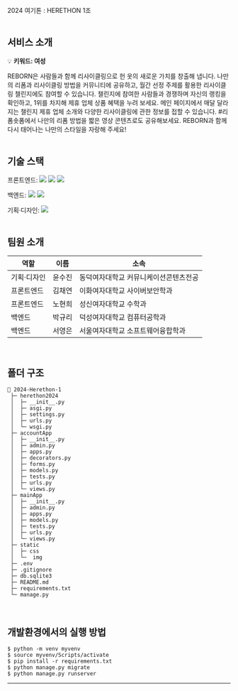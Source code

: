 2024 여기톤 : HERETHON 1조
</br></br>


## 서비스 소개

💡 **키워드: 여성**

  REBORN은 사람들과 함께 리사이클링으로 헌 옷의 새로운 가치를 창출해 냅니다. 나만의 리폼과 리사이클링 방법을 커뮤니티에 공유하고, 월간 선정 주제를 활용한 리사이클링 챌린지에도 참여할 수 있습니다. 챌린지에 참여한 사람들과 경쟁하며 자신의 랭킹을 확인하고, 1위를 차지해 제휴 업체 상품 혜택을 누려 보세요. 메인 페이지에서 매달 달라지는 챌린지 제휴 업체 소개와 다양한 리사이클링에 관한 정보를 접할 수 있습니다. #리폼숏폼에서 나만의 리폼 방법을 짧은 영상 콘텐츠로도 공유해보세요. REBORN과 함께 다시 태어나는 나만의 스타일을 자랑해 주세요!
</br></br>

## 기술 스택
  <span>프론트엔드: </span> <img src="https://img.shields.io/badge/html-E34F26?style=for-the-badge&logo=html5&logoColor=white"> <img src="https://img.shields.io/badge/css-1572B6?style=for-the-badge&logo=css3&logoColor=white"> <img src="https://img.shields.io/badge/javascript-F7DF1E?style=for-the-badge&logo=javascript&logoColor=black">

  <span>백엔드: </span><img src="https://img.shields.io/badge/python-3776AB?style=for-the-badge&logo=python&logoColor=white"> <img src="https://img.shields.io/badge/django-092E20?style=for-the-badge&logo=Django&logoColor=white">

  <span>기획·디자인: </span> <img src="https://img.shields.io/badge/figma-F24E1E?style=for-the-badge&logo=figma&logoColor=white">
</br></br>

## 팀원 소개

| 역할 | 이름 | 소속 |
| --- | --- | --- |
| 기획·디자인 | 윤수진 | 동덕여자대학교 커뮤니케이션콘텐츠전공 |
| 프론트엔드 | 김채연 | 이화여자대학교 사이버보안학과 |
| 프론트엔드 | 노현희 | 성신여자대학교 수학과 |
| 백엔드 | 박규리 | 덕성여자대학교 컴퓨터공학과 |
| 백엔드 | 서영은 | 서울여자대학교 소프트웨어융합학과 |

</br>

## 폴더 구조

  ```
  📂 2024-Herethon-1
   ├─ herethon2024
   │  ├─ __init__.py
   │  ├─ asgi.py
   │  ├─ settings.py
   │  ├─ urls.py
   │  └─ wsgi.py
   ├─ accountApp
   │  ├─ __init__.py
   │  ├─ admin.py
   │  ├─ apps.py
   │  ├─ decorators.py
   │  ├─ forms.py
   │  ├─ models.py
   │  ├─ tests.py
   │  ├─ urls.py
   │  └─ views.py
   ├─ mainApp
   │  ├─ __init__.py
   │  ├─ admin.py
   │  ├─ apps.py
   │  ├─ models.py
   │  ├─ tests.py
   │  ├─ urls.py
   │  └─ views.py
   ├─ static
   │  ├─ css
   │  └─  img
   ├─ .env
   ├─ .gitignore
   ├─ db.sqlite3
   ├─ README.md
   ├─ requirements.txt
   └─ manage.py
  ```

</br>

## 개발환경에서의 실행 방법

  ```
  $ python -m venv myvenv
  $ source myvenv/Scripts/activate
  $ pip install -r requirements.txt
  $ python manage.py migrate 
  $ python manage.py runserver
  ```
  <hr/>
